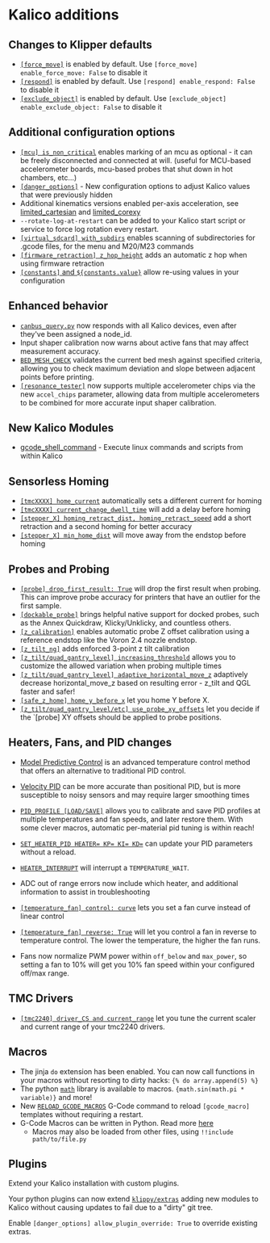# Kalico additions

## Changes to Klipper defaults

- [`[force_move]`](./Config_Reference.md#force_move) is enabled by default. Use `[force_move] enable_force_move: False` to disable it
- [`[respond]`](./Config_Reference.md#respond) is enabled by default. Use `[respond] enable_respond: False` to disable it
- [`[exclude_object]`](./Config_Reference.md#exclude_object) is enabled by default. Use `[exclude_object] enable_exclude_object: False` to disable it

## Additional configuration options

- [`[mcu] is_non_critical`](./Config_Reference.md#mcu) enables marking of an mcu as optional - it can be freely disconnected and connected at will. (useful for MCU-based accelerometer boards, mcu-based probes that shut down in hot chambers, etc...)
- [`[danger_options]`](./Config_Reference.md#danger-options) - New configuration options to adjust Kalico values that were previously hidden
- Additional kinematics versions enabled per-axis acceleration, see [limited_cartesian](./Config_Reference.md#cartesian-kinematics-with-limits-for-x-and-y-axes) and [limited_corexy](./Config_Reference.md#corexy-kinematics-with-limits-for-x-and-y-axes)
- `--rotate-log-at-restart` can be added to your Kalico start script or service to force log rotation every restart.
- [`[virtual_sdcard] with_subdirs`](./Config_Reference.md#virtual_sdcard) enables scanning of subdirectories for .gcode files, for the menu and M20/M23 commands
- [`[firmware_retraction] z_hop_height`](./Config_Reference.md#firmware_retraction) adds an automatic z hop when using firmware retraction
- [`[constants]` and `${constants.value}`](./Config_Reference.md#configuration-references) allow re-using values in your configuration

## Enhanced behavior

- [`canbus_query.py`](./CANBUS.md#finding-the-canbus_uuid-for-new-micro-controllers) now responds with all Kalico devices, even after they've been assigned a node_id.
- Input shaper calibration now warns about active fans that may affect measurement accuracy.
- [`BED_MESH_CHECK`](./G-Codes.md#bed_mesh_check) validates the current bed mesh against specified criteria, allowing you to check maximum deviation and slope between adjacent points before printing.
- [`[resonance_tester]`](./Config_Reference.md#resonance_tester) now supports multiple accelerometer chips via the new `accel_chips` parameter, allowing data from multiple accelerometers to be combined for more accurate input shaper calibration.

## New Kalico Modules

- [gcode_shell_command](./G-Code_Shell_Command.md) - Execute linux commands and scripts from within Kalico

## Sensorless Homing

- [`[tmcXXXX] home_current`](./Config_Reference.md#tmc-stepper-driver-configuration) automatically sets a different current for homing
- [`[tmcXXXX] current_change_dwell_time`](./Config_Reference.md#tmc-stepper-driver-configuration) will add a delay before homing
- [`[stepper_X] homing_retract_dist, homing_retract_speed`](./Config_Reference.md#stepper) add a short retraction and a second homing for better accuracy
- [`[stepper_X] min_home_dist`](./Config_Reference.md#stepper) will move away from the endstop before homing

## Probes and Probing

- [`[probe] drop_first_result: True`](./Config_Reference.md#probe) will drop the first result when probing. This can improve probe accuracy for printers that have an outlier for the first sample.
- [`[dockable_probe]`](./Config_Reference.md#dockable_probe) brings helpful native support for docked probes, such as the Annex Quickdraw, Klicky/Unklicky, and countless others.
- [`[z_calibration]`](./Config_Reference.md#z_calibration) enables automatic probe Z offset calibration using a reference endstop like the Voron 2.4 nozzle endstop.
- [`[z_tilt_ng]`](./Config_Reference.md#z_tilt_ng) adds enforced 3-point z tilt calibration
- [`[z_tilt/quad_gantry_level] increasing_threshold`](./Config_Reference.md#z_tilt) allows you to customize the allowed variation when probing multiple times
- [`[z_tilt/quad_gantry_level] adaptive_horizontal_move_z`](./Config_Reference.md#z_tilt) adaptively decrease horizontal_move_z based on resulting error - z_tilt and QGL faster and safer!
- [`[safe_z_home] home_y_before_x`](./Config_Reference.md#safe_z_home) let you home Y before X.
- [`[z_tilt/quad_gantry_level/etc] use_probe_xy_offsets`](./Config_Reference.md#z_tilt) let you decide if the `[probe] XY offsets should be applied to probe positions.

## Heaters, Fans, and PID changes

- [Model Predictive Control](./MPC.md) is an advanced temperature control method that offers an alternative to traditional PID control.
- [Velocity PID](./PID.md) can be more accurate than positional PID, but is more susceptible to noisy sensors and may require larger smoothing times
- [`PID_PROFILE [LOAD/SAVE]`](./G-Codes.md#pid_profile) allows you to calibrate and save PID profiles at multiple temperatures and fan speeds, and later restore them. With some clever macros, automatic per-material pid tuning is within reach!
- [`SET_HEATER_PID HEATER= KP= KI= KD=`](./G-Codes.md#set_heater_pid) can update your PID parameters without a reload.
- [`HEATER_INTERRUPT`](./G-Codes.md#heater_interrupt) will interrupt a `TEMPERATURE_WAIT`.
- ADC out of range errors now include which heater, and additional information to assist in troubleshooting

- [`[temperature_fan] control: curve`](./Config_Reference.md#temperature_fan) lets you set a fan curve instead of linear control
- [`[temperature_fan] reverse: True`](./Config_Reference.md#temperature_fan) will let you control a fan in reverse to temperature control. The lower the temperature, the higher the fan runs.
- Fans now normalize PWM power within `off_below` and `max_power`, so setting a fan to 10% will get you 10% fan speed within your configured off/max range.


## TMC Drivers

- [`[tmc2240] driver_CS and current_range`](./Config_Reference.md#tmc2240) let you tune the current scaler and current range of your tmc2240 drivers.

## Macros

- The jinja `do` extension has been enabled. You can now call functions in your macros without resorting to dirty hacks: `{% do array.append(5) %}`
- The python [`math`](https://docs.python.org/3/library/math.html) library is available to macros. `{math.sin(math.pi * variable)}` and more!
- New [`RELOAD_GCODE_MACROS`](./G-Codes.md#reload_gcode_macros) G-Code command to reload `[gcode_macro]` templates without requiring a restart.
- G-Code Macros can be written in Python. Read more [here](./Command_Templates.md)
  - Macros may also be loaded from other files, using `!!include path/to/file.py`

## Plugins

Extend your Kalico installation with custom plugins.

Your python plugins can now extend [`klippy/extras`](https://github.com/KalicoCrew/kalico/tree/main/klippy/extras) adding new modules to Kalico without causing updates to fail due to a "dirty" git tree.

Enable `[danger_options] allow_plugin_override: True` to override existing extras.
